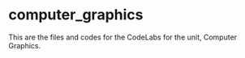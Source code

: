 # computer_graphics

This are the files and codes for the CodeLabs for the unit, Computer Graphics.
